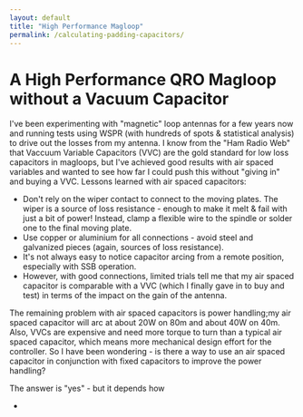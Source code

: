 ```yaml
---
layout: default
title: "High Performance Magloop"
permalink: /calculating-padding-capacitors/
---
```


# A High Performance QRO Magloop without a Vacuum Capacitor
I've been experimenting with "magnetic" loop antennas for a few years now and running tests using WSPR (with hundreds of spots & statistical analysis) to drive out the losses from my antenna.
I know from the "Ham Radio Web" that Vaccuum Variable Capacitors (VVC) are the gold standard for low loss capacitors in magloops, but I've achieved good results with air spaced variables and wanted to see how far I could push this without "giving in" and buying a VVC.
Lessons learned with air spaced capacitors:
 - Don't rely on the wiper contact to connect to the moving plates. The wiper is a source of loss resistance - enough to make it melt & fail with just a bit of power! Instead, clamp a flexible wire to the spindle or solder one to the final moving plate.
 - Use copper or aluminium for all connections - avoid steel and galvanized pieces (again, sources of loss resistance).
 - It's not always easy to notice capacitor arcing from a remote position, especially with SSB operation.
 - However, with good connections, limited trials tell me that my air spaced capacitor is comparable with a VVC (which I finally gave in to buy and test) in terms of the impact on the gain of the antenna.

The remaining problem with air spaced capacitors is power handling;my air spaced capacitor will arc at about 20W on 80m and about 40W on 40m. 
Also, VVCs are expensive and need more torque to turn than a typical air spaced capacitor, which means more mechanical design effort for the controller.
So I have been wondering - is there a way to use an air spaced capacitor in conjunction with fixed capacitors to improve the power handling?

The answer is "yes" - but it depends how 

 - 
